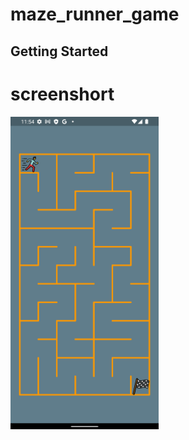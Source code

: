# maze_runner_game
## Getting Started
# screenshort

<img src="./assets/Screenshot_1651818253.png" height="500em">

